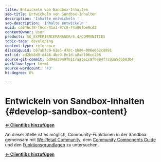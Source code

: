 ```yaml
---
title: Entwickeln von Sandbox-Inhalten
seo-title: Entwickeln von Sandbox-Inhalten
description: 'Inhalte entwickeln '
seo-description: 'Inhalte entwickeln '
uuid: ca046cf8-f6cd-41a1-97c8-74a86fbe9cd2
contentOwner: User
products: SG_EXPERIENCEMANAGER/6.4/COMMUNITIES
topic-tags: developing
content-type: reference
discoiquuid: b97abfc9-62e6-470c-bb86-086e662c8091
exl-id: ad2bb8d0-d446-4bc0-8e1d-a0ad196cc206
source-git-commit: bd94d3949f0117aa3e1c9f0e84f7293a5d6b03b4
workflow-type: tm+mt
source-wordcount: '43'
ht-degree: 0%

---
```


# Entwickeln von Sandbox-Inhalten {#develop-sandbox-content}

**[⇐ Clientlibs hinzufügen](add-clientlibs.md)**

An dieser Stelle ist es möglich, Community-Funktionen in der Sandbox gemeinsam mit [We-Retail Community](../../help/sites-developing/we-retail.md), dem [Community Components Guide](components-guide.md) und den [Funktionsgrundlagen](essentials.md) zu untersuchen.

**[⇐ Clientlibs hinzufügen](add-clientlibs.md)**
